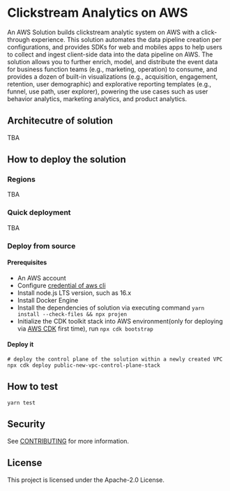 # Clickstream Analytics on AWS

An AWS Solution builds clickstream analytic system on AWS with a click-through experience. 
This solution automates the data pipeline creation per configurations, 
and provides SDKs for web and mobiles apps to help users to collect and ingest client-side data into the data pipeline on AWS. 
The solution allows you to further enrich, model, and distribute the event data for business function teams (e.g., marketing, operation) to consume, 
and provides a dozen of built-in visualizations (e.g., acquisition, engagement, retention, user demographic) 
and explorative reporting templates (e.g., funnel, use path, user explorer), 
powering the use cases such as user behavior analytics, marketing analytics, and product analytics.

## Architecutre of solution

TBA

## How to deploy the solution

### Regions

TBA

### Quick deployment

TBA

### Deploy from source

#### Prerequisites

- An AWS account
- Configure [credential of aws cli][configure-aws-cli]
- Install node.js LTS version, such as 16.x
- Install Docker Engine
- Install the dependencies of solution via executing command `yarn install --check-files && npx projen`
- Initialize the CDK toolkit stack into AWS environment(only for deploying via [AWS CDK][aws-cdk] first time), run `npx cdk bootstrap`

#### Deploy it
```shell
# deploy the control plane of the solution within a newly created VPC
npx cdk deploy public-new-vpc-control-plane-stack
```

## How to test
```shell
yarn test
```

## Security

See [CONTRIBUTING](CONTRIBUTING.md#security-issue-notifications) for more information.

## License

This project is licensed under the Apache-2.0 License.

[configure-aws-cli]: https://docs.aws.amazon.com/zh_cn/cli/latest/userguide/cli-chap-configure.html
[aws-cdk]: https://aws.amazon.com/cdk/
